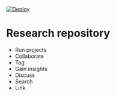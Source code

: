[![Deploy](https://www.herokucdn.com/deploy/button.svg)](https://heroku.com/deploy?template=https://github.com/bloogrox/research-repository)

# Research repository

- Run projects
- Collaborate
- Tag
- Gain insights
- Discuss
- Search
- Link
